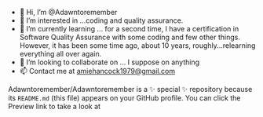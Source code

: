 - 👋 Hi, I’m @Adawntoremember
- 👀 I’m interested in ...coding and quality assurance.
- 🌱 I’m currently learning ... for a second time, I have a certification in Software Quality Assurance with some coding and few other things. However, it has been some time ago, about 10 years, roughly...relearning everything all over again.
- 💞️ I’m looking to collaborate on ... I suppose on anything 
- 📫 Contact me at amiehancock1979@gmail.com 


Adawntoremember/Adawntoremember is a ✨ special ✨ repository because its `README.md` (this file) appears on your GitHub profile.
You can click the Preview link to take a look at 
